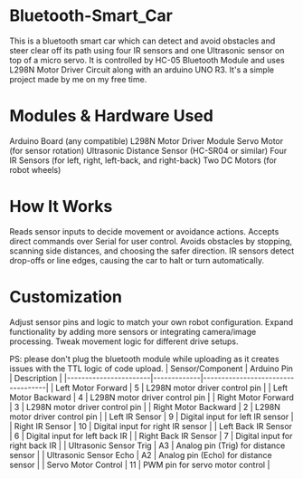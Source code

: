 # Bluetooth-Smart_Car
This is a bluetooth smart car which can detect and avoid obstacles and steer clear off its path using four IR sensors and one Ultrasonic sensor on top of a micro servo.
It is controlled by HC-05 Bluetooth Module and uses L298N Motor Driver Circuit along with an arduino UNO R3.
It's a simple project made by me on my free time.
# Modules & Hardware Used
Arduino Board (any compatible)
L298N Motor Driver Module
Servo Motor (for sensor rotation)
Ultrasonic Distance Sensor (HC-SR04 or similar)
Four IR Sensors (for left, right, left-back, and right-back)
Two DC Motors (for robot wheels)
# How It Works
Reads sensor inputs to decide movement or avoidance actions.
Accepts direct commands over Serial for user control.
Avoids obstacles by stopping, scanning side distances, and choosing the safer direction.
IR sensors detect drop-offs or line edges, causing the car to halt or turn automatically.

# Customization
Adjust sensor pins and logic to match your own robot configuration.
Expand functionality by adding more sensors or integrating camera/image processing.
Tweak movement logic for different drive setups.

PS: please don't plug the bluetooth module while uploading as it creates issues with the TTL logic of code upload.
| Sensor/Component       | Arduino Pin | Description                         |
|-----------------------|-------------|-----------------------------------|
| Left Motor Forward     | 5           | L298N motor driver control pin    |
| Left Motor Backward    | 4           | L298N motor driver control pin    |
| Right Motor Forward    | 3           | L298N motor driver control pin    |
| Right Motor Backward   | 2           | L298N motor driver control pin    |
| Left IR Sensor         | 9           | Digital input for left IR sensor  |
| Right IR Sensor        | 10          | Digital input for right IR sensor |
| Left Back IR Sensor    | 6           | Digital input for left back IR    |
| Right Back IR Sensor   | 7           | Digital input for right back IR   |
| Ultrasonic Sensor Trig | A3          | Analog pin (Trig) for distance sensor |
| Ultrasonic Sensor Echo | A2          | Analog pin (Echo) for distance sensor |
| Servo Motor Control    | 11          | PWM pin for servo motor control   |


